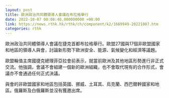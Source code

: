 ```yaml
---
layout: post
title: 歐洲政治共同體領導人會議在布拉格舉行
date: 2022-10-07 00:08:48.000000000 +08:00
link: https://news.rthk.hk/rthk/ch/component/k2/1669949-20221007.htm
categories: rthk
---
```


歐洲政治共同體領導人會議在捷克首都布拉格舉行。歐盟27國與17個非歐盟國家和地區的領導人與會，討論新形勢下歐洲安全、能源、氣候變化和經濟等議題。

歐盟輪值主席國捷克總理菲亞拉會前表示，就當前歐洲及其他地區形勢進行非正式交流。他強調，會議不會組建一個新的歐洲組織，也不會取代現有的合作形式，會議亦不會通過任何正式決議。

與會的非歐盟國家和地區包括英國、挪威、土耳其、烏克蘭、西巴爾幹國家和地區。俄羅斯及白俄羅斯並沒有獲邀出席。
